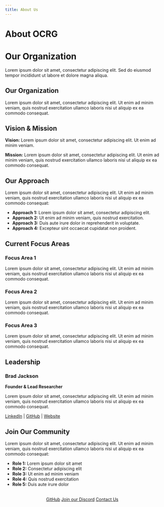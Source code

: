 ```yaml
---
title: About Us
---
```


# About OCRG

<div class="hero about">
  <h1>Our Organization</h1>
  <p>Lorem ipsum dolor sit amet, consectetur adipiscing elit. Sed do eiusmod tempor incididunt ut labore et dolore magna aliqua.</p>
</div>

## Our Organization

Lorem ipsum dolor sit amet, consectetur adipiscing elit. Ut enim ad minim veniam, quis nostrud exercitation ullamco laboris nisi ut aliquip ex ea commodo consequat.

## Vision & Mission

**Vision:** Lorem ipsum dolor sit amet, consectetur adipiscing elit. Ut enim ad minim veniam.

**Mission:** Lorem ipsum dolor sit amet, consectetur adipiscing elit. Ut enim ad minim veniam, quis nostrud exercitation ullamco laboris nisi ut aliquip ex ea commodo consequat.

## Our Approach

Lorem ipsum dolor sit amet, consectetur adipiscing elit. Ut enim ad minim veniam, quis nostrud exercitation ullamco laboris nisi ut aliquip ex ea commodo consequat:

- **Approach 1:** Lorem ipsum dolor sit amet, consectetur adipiscing elit.
- **Approach 2:** Ut enim ad minim veniam, quis nostrud exercitation.
- **Approach 3:** Duis aute irure dolor in reprehenderit in voluptate.
- **Approach 4:** Excepteur sint occaecat cupidatat non proident.

## Current Focus Areas

### Focus Area 1
Lorem ipsum dolor sit amet, consectetur adipiscing elit. Ut enim ad minim veniam, quis nostrud exercitation ullamco laboris nisi ut aliquip ex ea commodo consequat.

### Focus Area 2
Lorem ipsum dolor sit amet, consectetur adipiscing elit. Ut enim ad minim veniam, quis nostrud exercitation ullamco laboris nisi ut aliquip ex ea commodo consequat.

### Focus Area 3
Lorem ipsum dolor sit amet, consectetur adipiscing elit. Ut enim ad minim veniam, quis nostrud exercitation ullamco laboris nisi ut aliquip ex ea commodo consequat.

## Leadership

<div class="team-grid">
  <div class="team-card">
    <div class="team-card-content">
      <h3>Brad Jackson</h3>
      <p><strong>Founder & Lead Researcher</strong></p>
      <p>Lorem ipsum dolor sit amet, consectetur adipiscing elit. Ut enim ad minim veniam, quis nostrud exercitation ullamco laboris nisi ut aliquip ex ea commodo consequat.</p>
      <div class="social-links">
        <a href="https://linkedin.com/in/bradley-jackson-a73a92191" target="_blank">LinkedIn</a> | 
        <a href="https://github.com/iron-hope-shop" target="_blank">GitHub</a> | 
        <a href="https://brad-jackson.com" target="_blank">Website</a>
      </div>
    </div>
  </div>
</div>

## Join Our Community

Lorem ipsum dolor sit amet, consectetur adipiscing elit. Ut enim ad minim veniam, quis nostrud exercitation ullamco laboris nisi ut aliquip ex ea commodo consequat:

- **Role 1:** Lorem ipsum dolor sit amet
- **Role 2:** Consectetur adipiscing elit
- **Role 3:** Ut enim ad minim veniam
- **Role 4:** Quis nostrud exercitation
- **Role 5:** Duis aute irure dolor

<div style="text-align: center; margin: 2rem 0;">
  <a href="https://github.com/OCRG" class="md-button md-button--primary">GitHub</a>
  <a href="https://discord.gg/6SDUxJzSdr" class="md-button md-button--primary">Join our Discord</a>
  <a href="../contact" class="md-button">Contact Us</a>
</div> 